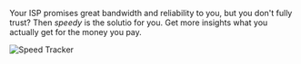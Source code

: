 Your ISP promises great bandwidth and reliability to you, but you don't fully trust?
Then _speedy_ is the solutio for you. Get more insights what you actually get for the money you pay.

![Speed Tracker](https://github.com/stefanwalther/speedy/blob/master/docker/speedy/docs/images/speed.png)